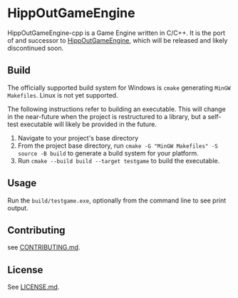 # HippOutGameEngine

HippOutGameEngine-cpp is a Game Engine written in C/C++. It is the port of and successor to [HippOutGameEngine](https://github.com/Wyatt-James/HippOutGameEngine), which will be released and likely discontinued soon.

## Build
The officially supported build system for Windows is `cmake` generating `MinGW Makefiles`. Linux is not yet supported.

The following instructions refer to building an executable. This will change in the near-future when the project is restructured to a library, but a self-test executable will likely be provided in the future.

1. Navigate to your project's base directory
2. From the project base directory, run `cmake -G "MinGW Makefiles" -S source -B build` to generate a build system for your platform. 
3. Run `cmake --build build --target testgame` to build the executable.

## Usage
Run the `build/testgame.exe`, optionally from the command line to see print output.

## Contributing
see [CONTRIBUTING.md](CONTRIBUTING.md).

## License
See [LICENSE.md](LICENSE.md).
